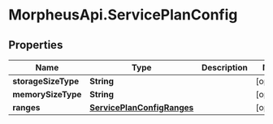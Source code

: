 # MorpheusApi.ServicePlanConfig

## Properties

Name | Type | Description | Notes
------------ | ------------- | ------------- | -------------
**storageSizeType** | **String** |  | [optional] 
**memorySizeType** | **String** |  | [optional] 
**ranges** | [**ServicePlanConfigRanges**](ServicePlanConfigRanges.md) |  | [optional] 


